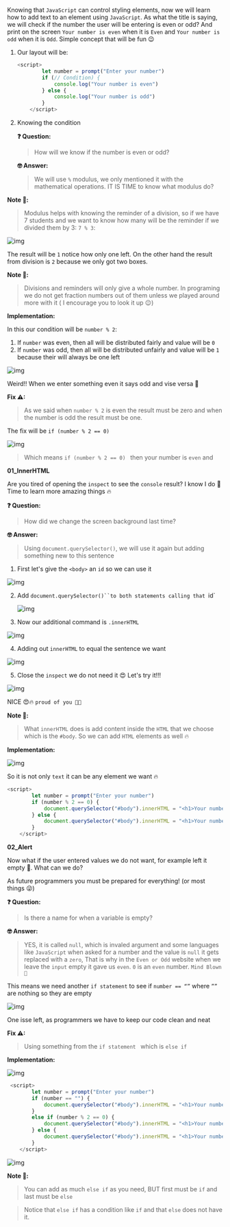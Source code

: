 Knowing that `JavaScript` can control styling elements, now we will learn how to add text to an element using `JavaScript`. As what the title is saying, we will check if the number the user will be entering is even or odd? And print on the screen `Your number is even` when it is `Even` and `Your number is odd` when it is `Odd`. Simple concept that will be fun 😉

1. Our layout will be:

   ``````javascript
   <script>
           let number = prompt("Enter your number")
           if (// Condition) {
               console.log("Your number is even")
           } else {
               console.log("Your number is odd")
           }
       </script>
   
   ``````

   

2. Knowing the condition

   **❓ Question:**

   > How will we know if the number is even or odd?

   **🤓 Answer:** 

   > We will use `%` modulus, we only mentioned it with the mathematical operations. IT IS TIME to know what modulus do?

**Note 📝:**

> Modulus helps with knowing the reminder of a division, so if we have 7 students and we want to know how many will be the reminder if we divided them by 3: `7 % 3`:

![img](https://lh4.googleusercontent.com/z9qGUMDgt3-oFyS6crVwR3NdqVaq8VifMj5Iq6n_y7bTVj29xKpdkAx3Ryn0Pyyt53nFP7tq1ZYhdgifv26UQf2fzq4oLV0TbOVI-xx0cBwRlp7ujvN9yXi0La_MOXKJVhtNctWF)

The result will be `1` notice how only one left. On the other hand the result from division is `2` because we only got two boxes. 

**Note 📝:**

> Divisions and reminders will only give a whole number. In programing we do not get fraction numbers out of them unless we played around more with it ( I encourage you to look it up 😉)

**Implementation:** 

In this our condition will be `number % 2`:

1. If `number` was even, then all will be distributed fairly and value will be `0`
2. If `number` was odd, then all will be distributed unfairly and value will be `1` because their will always be one left


![img](https://lh5.googleusercontent.com/6c37-Yqx-sxNHcCkUpKqAFL8fjF_EFvzV3QO8AVkixbbwbn3uHifasVWSRyTS6zuofAkfdfKKqm4zZ51WFKZm3yFPWsrFVI0MO9viQEg7jBpaekVgdKT5T2gO5N_D9muUPhmp5zp)

Weird!! When we enter something even it says odd and vise versa 🤔

**Fix ⚠:**

> As we said when `number % 2` is even the result must be zero and when the number is odd the result must be one. 

The fix will be `if (number % 2 == 0)` 


![img](https://lh5.googleusercontent.com/Njo0PdzyMwOpb728DO6MH6W4knvHE_6Xawx2DsH6DRAGTaGHzdX50hjsyMBqgTvrKItoB0YqBh2wfYItRqJKntoBChPOEWUr6GJqd9IqgkmZgFMakx6XH68zj2jRh_W1xqwPgdNj)

> Which means `if (number % 2 == 0) ` then your number is `even` and 

**01_InnerHTML**

Are you tired of opening the `inspect` to see the `console` result? I know I do 👀Time to learn more amazing things 🔥

**❓ Question:**

> How did we change the screen background last time? 

**🤓 Answer:** 

> Using `document.querySelector()`, we will use it again but adding something new to this sentence 

1. First let's give the `<body>` an `id` so we can use it

![img](https://lh4.googleusercontent.com/odICp2knqI9rfg5tBaStcwhBJPus5NLJgNQowpTrsR-5UMcUvKaEKFU10Sydu6tlc18hrJbs1bLsfpznQ-j0jsiQyxqs5XgGiuzLSNyYQRIG3ybgWw7LmJUhSImJVpPCmIO53cih)

2. Add `document.querySelector()``to both statements calling that `id`

   ![img](https://lh6.googleusercontent.com/JEKBSx563MF4LWR1KNbnmUg-ss2Ogih_NDqlH-2gOYFL3aKDU_ne0ivkIH3_lWPy4NfAAwi1rmK3lY1ya2lv81w1llTtO0Z7anOXtn5Sw73_ctbIx5lfi4S_jzTLW4G47A4pTdXr)

3. Now our additional command is `.innerHTML` 

![img](https://lh3.googleusercontent.com/SEszFGuxhIUC5Jo09WW7CZv1XR5sDigmGOF7OYx3H4kmrKqbBU6RVMZX4Q2dYCL-3LWCDJcdcXWYbeRB4cUL6DGQEmt45A1qzKvZTKQKI5R_qWciE7AOxk31FujM56ypqOm6BfZL)

4. Adding out `innerHTML` to equal the sentence we want

![img](https://lh5.googleusercontent.com/l2DCENXZSO9r58k6WzDENDlVkI6xd4UHdnqLedOycijIzEREdzFqUpc9nRdv_hSv9_5IMHlBQyTzxXZOIaBJ8w68CHdgrJDUqBpJ3sp_20fu2NTcYnF7bRJYJBB_TrIYt3Z3a2y8)

5. Close the `inspect` we do not need it 😍 Let's try it!!! 

![img](https://lh6.googleusercontent.com/S_06XM_9LPt3VMuqRQdE4WqOuAAJl8IuOkmHBnfOvsnSqZqtTmA-caHIskAR4jN_AGFdRFmsXmtA8QqS-tygHAxgoS05j4kGpFmCxx8zTxxf5jBBP1U01_v7zADw16OtgJ8gAeWN)

NICE 😍🔥 `proud of you 👏🏻`

**Note 📝:**

> What `innerHTML` does is add content inside the `HTML` that we choose which is the `#body`. So we can add `HTML` elements as well 🔥

**Implementation:**

![img](https://lh5.googleusercontent.com/Vm74deXaQ2nn_eaoPo-IyKeXG-e5bRuqZyKlqqKhBuMlgVSzeD63zgx3a9WaJyz7k0WeN8egc-DL64bDuft0UadaEG_KzFTcOIIqC2tRG6uPysi3D-59JaInhUlOVrBQ2d9KZCH-)

So it is not only `text` it can be any element we want 🔥

``````javascript
<script>
        let number = prompt("Enter your number")
        if (number % 2 == 0) {
            document.querySelector("#body").innerHTML = "<h1>Your number is even</h1>"
        } else {
            document.querySelector("#body").innerHTML = "<h1>Your number is odd</h1>"
        }
    </script>

``````

**02_Alert**

Now what if the user entered values we do not want, for example left it empty 🤔. What can we do? 

As future programmers you must be prepared for everything! (or most things 😜)

**❓ Question:**

> Is there a name for when a variable is empty? 

**🤓 Answer:** 

> YES, it is called `null`, which is invaled argument and some languages like `JavaScript` when asked for a number and the value is `null` it gets replaced with a `zero`, That is why in the `Even or Odd` website when we leave the `input` empty it gave us `even`. `0` is an `even` number. `Mind Blown 🤯`

This means we need another `if statement` to see if `number == “”` where `””` are nothing so they are empty

![img](https://lh5.googleusercontent.com/i9ubedctYZ0ymysnkXD5gz_NMHMAd4qAhTEd7oZIkyD_CCZKJKiqL1nLSJwGTTkxSA7FyPazOyX9SuZJBInzkiiG-UlLj31TDz_wGrBh-yE55eZv9LgT1lrWeO7UZ_uAXdKKEOja)

One isse left, as programmers we have to keep our code clean and neat

**Fix ⚠:**

> Using something from the `if statement ` which is `else if` 

**Implementation:** 

![img](https://lh3.googleusercontent.com/2v6dTV9_AViatXs6BW3MO_29NOujaUdSuUR5QT6G6hjbwLiEmtVohr0yW8iJbAu37GQcygo1ShvSegdvO8KD1COPw82FVTcLRSWeve8QsqQNjFvLMzuKfwIEoztKLgXnGZb4du5B)

``````javascript
 <script>
        let number = prompt("Enter your number")
        if (number == "") {
            document.querySelector("#body").innerHTML = "<h1>Your number is null</h1>"
        }
        else if (number % 2 == 0) {
            document.querySelector("#body").innerHTML = "<h1>Your number is even</h1>"
        } else {
            document.querySelector("#body").innerHTML = "<h1>Your number is odd</h1>"
        }
    </script>

``````


![img](https://lh4.googleusercontent.com/yFq6wtj-8P_fCjWbm1ZlnJ9Z-jncDRxZmqzeJdTz5_7Co47SiWcuLz1BLKVMuH7AN48ucIy3e9ueWO2NjUAW3UEGkkDBUqYYVZOVIlQpO9MDgbao2hqSjPTxI0-4s4Y2HprPyMco)

**Note 📝:**

> You can add as much `else if` as you need, BUT first must be `if` and last must be `else` 

> Notice that `else if` has a condition like `if` and that `else` does not have it.

